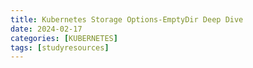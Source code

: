 ```yaml
---
title: Kubernetes Storage Options-EmptyDir Deep Dive
date: 2024-02-17
categories: [KUBERNETES]
tags: [studyresources]     
---
```

